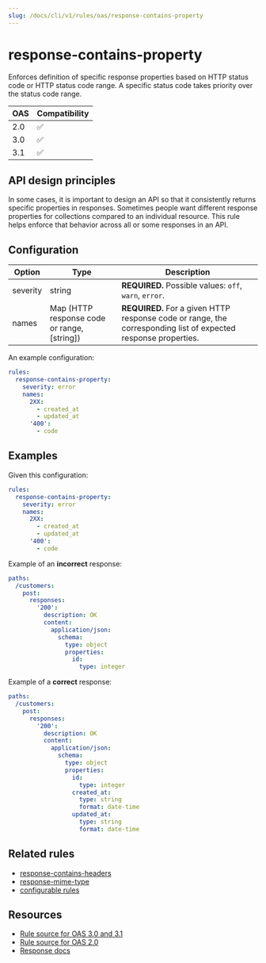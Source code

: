 ```yaml
---
slug: /docs/cli/v1/rules/oas/response-contains-property
---
```


# response-contains-property

Enforces definition of specific response properties based on HTTP status code or HTTP status code range. A specific status code takes priority over the status code range.

| OAS | Compatibility |
| --- | ------------- |
| 2.0 | ✅            |
| 3.0 | ✅            |
| 3.1 | ✅            |

## API design principles

In some cases, it is important to design an API so that it consistently returns specific properties in responses. Sometimes people want different response properties for collections compared to an individual resource. This rule helps enforce that behavior across all or some responses in an API.

## Configuration

| Option   | Type                                        | Description                                                                                                    |
| -------- | ------------------------------------------- | -------------------------------------------------------------------------------------------------------------- |
| severity | string                                      | **REQUIRED.** Possible values: `off`, `warn`, `error`.                                                         |
| names    | Map (HTTP response code or range, [string]) | **REQUIRED.** For a given HTTP response code or range, the corresponding list of expected response properties. |

An example configuration:

```yaml
rules:
  response-contains-property:
    severity: error
    names:
      2XX:
        - created_at
        - updated_at
      '400':
        - code
```

## Examples

Given this configuration:

```yaml
rules:
  response-contains-property:
    severity: error
    names:
      2XX:
        - created_at
        - updated_at
      '400':
        - code
```

Example of an **incorrect** response:

```yaml
paths:
  /customers:
    post:
      responses:
        '200':
          description: OK
          content:
            application/json:
              schema:
                type: object
                properties:
                  id:
                    type: integer
```

Example of a **correct** response:

```yaml
paths:
  /customers:
    post:
      responses:
        '200':
          description: OK
          content:
            application/json:
              schema:
                type: object
                properties:
                  id:
                    type: integer
                  created_at:
                    type: string
                    format: date-time
                  updated_at:
                    type: string
                    format: date-time
```

## Related rules

- [response-contains-headers](./response-contains-header.md)
- [response-mime-type](./response-mime-type.md)
- [configurable rules](../configurable-rules.md)

## Resources

- [Rule source for OAS 3.0 and 3.1](https://github.com/Redocly/redocly-cli/blob/main/packages/core/src/rules/oas3/response-contains-property.ts)
- [Rule source for OAS 2.0](https://github.com/Redocly/redocly-cli/blob/main/packages/core/src/rules/oas2/response-contains-property.ts)
- [Response docs](https://redocly.com/docs/openapi-visual-reference/response/)

